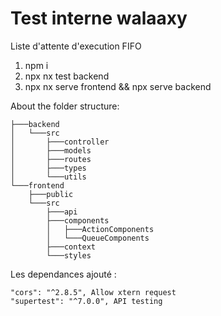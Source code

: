 # Test interne walaaxy
Liste d'attente d'execution FIFO

1. npm i
2. npx nx test backend
3. npx nx serve frontend && npx serve backend

About the folder structure:

```
├───backend
│   └───src
│       ├───controller
│       ├───models
│       ├───routes
│       ├───types
│       └───utils
└───frontend
    ├───public
    └───src
        ├───api
        ├───components
        │   ├───ActionComponents
        │   └───QueueComponents
        ├───context
        └───styles 
```

Les dependances ajouté :

    "cors": "^2.8.5", Allow xtern request 
    "supertest": "^7.0.0", API testing
